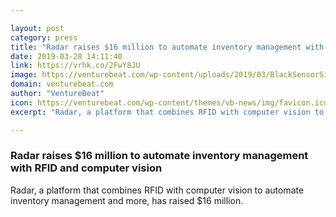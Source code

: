 ```yaml
---

layout: post
category: press
title: "Radar raises $16 million to automate inventory management with RFID and computer vision"
date: 2019-03-28 14:11:40
link: https://vrhk.co/2FwY8JU
image: https://venturebeat.com/wp-content/uploads/2019/03/BlackSensorSide.png?w=1200&strip=all
domain: venturebeat.com
author: "VentureBeat"
icon: https://venturebeat.com/wp-content/themes/vb-news/img/favicon.ico
excerpt: "Radar, a platform that combines RFID with computer vision to automate inventory management and more, has raised $16 million."

---
```


### Radar raises $16 million to automate inventory management with RFID and computer vision

Radar, a platform that combines RFID with computer vision to automate inventory management and more, has raised $16 million.